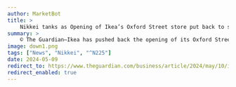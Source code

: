 ```yaml
---
author: MarketBot
title: >
    Nikkei tanks as Opening of Ikea’s Oxford Street store put back to spring 2025
summary: >
    © The Guardian—Ikea has pushed back the opening of its Oxford Street store to spring 2025 – about 18 months later than initially planned – after problems with water leaking into the basement.
image: down1.png
tags: ["News", "Nikkei", "^N225"]
date: 2024-05-09
redirect_to: https://www.theguardian.com/business/article/2024/may/10/ikea-oxford-street-london-store-opening-delay
redirect_enabled: true
---
```

